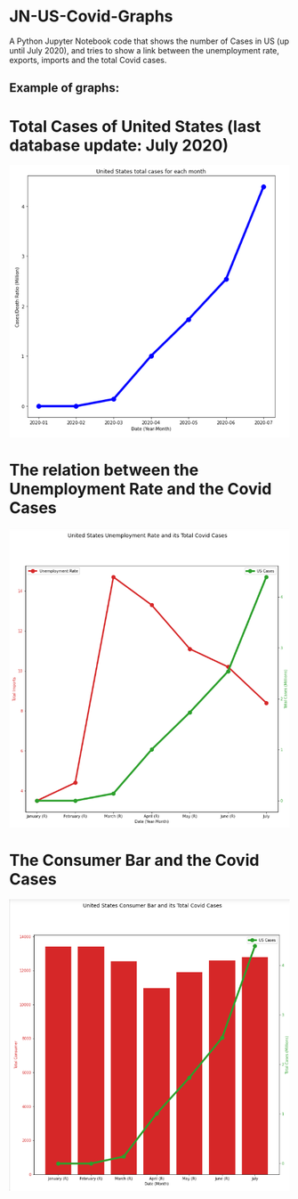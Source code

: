 # JN-US-Covid-Graphs
A Python Jupyter Notebook code that shows the number of Cases in US (up until July 2020), and tries to show a link between the unemployment rate, exports, imports and the total Covid cases.

## Example of graphs:

# Total Cases of United States (last database update: July 2020)
![alt text](https://github.com/FAndre14/JN-US-Covid-Graphs/blob/main/Graph%20Images/TotalCases.png?raw=true)

# The relation between the Unemployment Rate and the Covid Cases

![alt text](https://github.com/FAndre14/JN-US-Covid-Graphs/blob/main/Graph%20Images/UnempRateVsTotalCases.png?raw=true)

# The Consumer Bar and the Covid Cases

![alt text](https://github.com/FAndre14/JN-US-Covid-Graphs/blob/main/Graph%20Images/ConsumerBar.png?raw=true)
